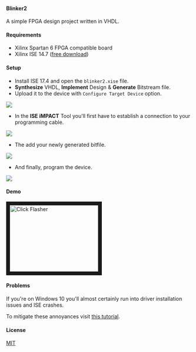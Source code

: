 #### Blinker2

A simple FPGA design project written in VHDL.

#### Requirements

- Xilinx Spartan 6 FPGA compatible board
- Xilinx ISE 14.7 ([free download](http://www.xilinx.com/products/design-tools/ise-design-suite.html))

#### Setup

- Install ISE 17.4 and open the `blinker2.xise` file.
- **Synthesize** VHDL, **Implement** Design & **Generate** Bitstream file.
- Upload it to the device with `Configure Target Device` option.

<img src="http://fs5.directupload.net/images/160403/ypy7c43l.png"/>

- In the **ISE iMPACT** Tool you'll first have to establish a connection to your programming cable.

<img src="http://fs5.directupload.net/images/160403/d2ro2hmo.png"/>

- The add your newly generated bitfile.

<img src="http://fs5.directupload.net/images/160403/e8erbfib.png"/>

- And finally, program the device.

<img src="http://fs5.directupload.net/images/160403/wkbtmv8m.png"/>

#### Demo

<a href="http://www.youtube.com/watch?feature=player_embedded&v=13CHJehqqGs"
target="_blank"><img src="http://img.youtube.com/vi/13CHJehqqGs/0.jpg"
alt="Click Flasher" width="240" height="180" border="10" /></a>

#### Problems

If you're on Windows 10 you'll almost certainly run into driver installation issues and ISE crashes.

To mitigate these annoyances visit [this tutorial](http://www.porlidas.gr/InstDev/InstDevEn.htm).

#### License

[MIT](https://github.com/brakmic/Blinker2/blob/master/LICENSE)